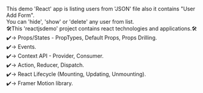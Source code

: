 This demo 'React' app is listing users from 'JSON' file also it contains "User Add Form".
<br/>
You can 'hide', 'show' or 'delete' any user from list.
<br/>
🛠This 'reactjsdemo' project contains react technologies and applications.🛠<br/>
    ✔️-> Props/States - PropTypes, Default Props, Props Drilling.<br/>
    ✔️-> Events.<br/>
    ✔️-> Context API - Provider, Consumer.<br/>
    ✔️-> Action, Reducer, Dispatch.<br/>
    ✔️-> React Lifecycle (Mounting, Updating, Unmounting).<br/>
    ✔️-> Framer Motion library.<br/>